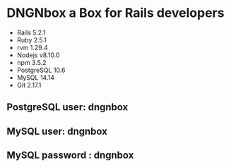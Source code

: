 # DNGNbox a Box for Rails developers

- Rails 5.2.1
- Ruby 2.5.1
- rvm 1.29.4
- Nodejs v8.10.0
- npm 3.5.2
- PostgreSQL 10.6
- MySQL 14.14
- Git 2.17.1

## PostgreSQL user: dngnbox
## MySQL user: dngnbox
## MySQL password : dngnbox

